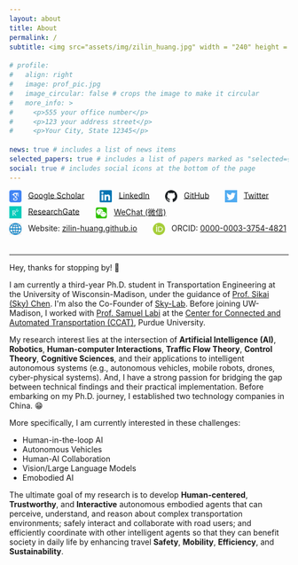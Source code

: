 ```yaml
---
layout: about
title: About
permalink: /
subtitle: <img src="assets/img/zilin_huang.jpg" width = "240" height = "240" align=right style="box-shadow:5px 5px 15px#888888;"/> <img src="assets/img/chinese_zilin_huang.png" width = "170" height = "50" /> <p>Ph.D. Student <br> Research Assistant <br>​Department of Civil and Environmental Engineering <br> University of Wisconsin-Madison <br> Office:&nbsp;Engineering Centers Building 1066 <br> Email:&nbsp;<a href="mailto:zilin.huang@wisc.edu">zilin.huang@wisc.edu</a></p>

# profile:
#   align: right
#   image: prof_pic.jpg
#   image_circular: false # crops the image to make it circular
#   more_info: >
#     <p>555 your office number</p>
#     <p>123 your address street</p>
#     <p>Your City, State 12345</p>

news: true # includes a list of news items
selected_papers: true # includes a list of papers marked as "selected={true}"
social: true # includes social icons at the bottom of the page
---
```


<div style="margin-bottom: 2em;">
  <ul style="list-style-type: none; padding-left: 0; display: flex; flex-wrap: wrap; column-gap: 2em;">
    <li style="margin-bottom: 0.5em;"><img src="assets/img/icon/GoogleScholar-icon.png" width="22" height="22" style="vertical-align: middle; margin-right: 8px;"/> <a href="https://scholar.google.com/citations?user=RgO7ppoAAAAJ&hl=en">Google Scholar</a></li>
    <li style="margin-bottom: 0.5em;"><img src="assets/img/icon/LinkedIn-icon.png" width="22" height="22" style="vertical-align: middle; margin-right: 8px;"/> <a href="https://www.linkedin.com/in/zilin-huang/">LinkedIn</a></li>
    <li style="margin-bottom: 0.5em;"><img src="assets/img/icon/GitHub-icon.png" width="22" height="22" style="vertical-align: middle; margin-right: 8px;"/> <a href="https://github.com/zilin-huang">GitHub</a></li>
    <li style="margin-bottom: 0.5em;"><img src="assets/img/icon/Twitter-icon.png" width="22" height="22" style="vertical-align: middle; margin-right: 8px;"/>  <a href="https://x.com/Zilin_Huang_UWM">Twitter</a></li>
    <li style="margin-bottom: 0.5em;"><img src="assets/img/icon/ResearchGate-icon.jpg" width="22" height="22" style="vertical-align: middle; margin-right: 8px;"/> <a href="https://www.researchgate.net/profile/Zilin-Huang-8">ResearchGate</a></li>
    <li style="margin-bottom: 0.5em;"><img src="assets/img/icon/Wechat-icon.png" width="22" height="22" style="vertical-align: middle; margin-right: 8px;"/> <a href="assets/img/icon/Wechat.jpg">WeChat (微信)</a></li>
    <li style="margin-bottom: 0.5em;"><img src="assets/img/icon/Website-icon.jpg" width="22" height="22" style="vertical-align: middle; margin-right: 8px;"/> Website: <a href="https://zilin-huang.github.io">zilin-huang.github.io</a></li>
    <li style="margin-bottom: 0.5em;"><img src="assets/img/icon/ORCID-icon.png" width="22" height="22" style="vertical-align: middle; margin-right: 8px;"/> ORCID: <a href="https://orcid.org/0000-0003-3754-4821">0000-0003-3754-4821</a></li>
  </ul>
</div>

---
Hey, thanks for stopping by! :wave:

I am currently a third-year Ph.D. student in Transportation Engineering at the University of Wisconsin-Madison, under the guidance of [Prof. Sikai (Sky) Chen](https://directory.engr.wisc.edu/cee/Faculty/Chen_Sikai/). I'm also the Co-Founder of [Sky-Lab](https://sky-lab-uw.github.io/). Before joining UW-Madison, I worked with [Prof. Samuel Labi](https://engineering.purdue.edu/CE/People/ptProfile?resource_id=2416) at the [Center for Connected and Automated Transportation (CCAT)](https://ccat.umtri.umich.edu/?_ga=2.3994608.1136169267.1672760509-568050463.1668408267), Purdue University. 


My research interest lies at the intersection of <b>Artificial Intelligence (AI)</b>, <b>Robotics</b>, <b>Human-computer Interactions</b>, <b>Traffic Flow Theory</b>, <b>Control Theory</b>, <b>Cognitive Sciences</b>, and their applications to intelligent autonomous systems (e.g., autonomous vehicles, mobile robots, drones, cyber-physical systems). And, I have a strong passion for bridging the gap between technical findings and their practical implementation. Before embarking on my Ph.D. journey, I established two technology companies in China. :grin:


More specifically,  I am currently interested in these challenges:

<div> 
  <ul>
  <li>Human-in-the-loop AI</li>
  <li>Autonomous Vehicles</li>
  <li>Human-AI Collaboration</li> 
  <li>Vision/Large Language Models</li>
  <li>Emobodied AI</li>
  </ul>

The ultimate goal of my research is to develop <b>Human-centered</b>, <b>Trustworthy</b>, and <b>Interactive</b> autonomous embodied agents that can perceive, understand, and reason about complex transportation environments; safely interact and collaborate with road users; and efficiently coordinate with other intelligent agents so that they can benefit society in daily life by enhancing travel <b>Safety</b>, <b>Mobility</b>, <b>Efficiency</b>, and <b>Sustainability</b>.<br /> 

<!-- The ultimate goal of my research is to develop <b>Human-centered</b>, <b>Trustworthy</b>, <b>Interactive</b>, and <b>Social Awareness</b> autonomous embodied agents that can perceive, understand, and reason about complex and dynamic environments (e.g., urban transportation systems and off-road terrains). These agents will safely interact and collaborate with humans, vehicles, and other autonomous agents in diverse contexts, enabling efficient and sustainable coordination. The agents will contribute to enhancing travel <b>Safety</b>, <b>Mobility</b>, <b>Efficiency</b>, and <b>Sustainability</b> in society's daily life and advancing <b>innovative autonomous solutions</b> for challenging environments  (e.g., emergency response operations and lunar surface exploration).
 -->
</div>
